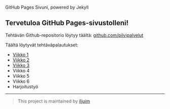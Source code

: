GitHub Pages Sivuni, powered by Jekyll
## Tervetuloa GitHub Pages-sivustolleni!

Tehtävän Github-repositorio löytyy täältä: [github.com/pilvipalvelut](https://github.com/iljuim/iljuim.github.io/tree/main/Pilvipalvelut)

Täältä löytyvät tehtäväpalautukset:
- [Viikko 1](viikko1.html)
- [Viikko 2](viikko2.md)
- [Viikko 3](./vko3/index.html)
- Viikko 4
- Viikko 5
- Viikko 6
- Harjoitustyö

---


> This project is maintained by [iljuim](https://github.com/iljuim)
>